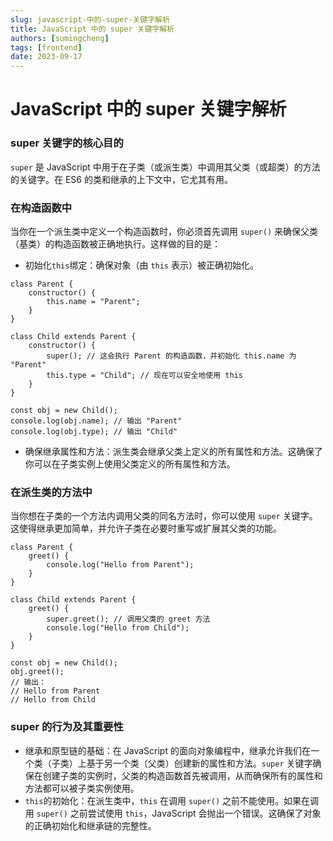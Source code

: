 ```yaml
---
slug: javascript-中的-super-关键字解析
title: JavaScript 中的 super 关键字解析
authors: [sumingcheng]
tags: [frontend]
date: 2023-09-17
---
```


# JavaScript 中的 super 关键字解析

### super 关键字的核心目的

`super` 是 JavaScript 中用于在子类（或派生类）中调用其父类（或超类）的方法的关键字。在 ES6 的类和继承的上下文中，它尤其有用。

### 在构造函数中

当你在一个派生类中定义一个构造函数时，你必须首先调用 `super()` 来确保父类（基类）的构造函数被正确地执行。这样做的目的是：

- 初始化`this`绑定：确保对象（由 `this` 表示）被正确初始化。

```
class Parent {
    constructor() {
        this.name = "Parent";
    }
}

class Child extends Parent {
    constructor() {
        super(); // 这会执行 Parent 的构造函数，并初始化 this.name 为 "Parent"
        this.type = "Child"; // 现在可以安全地使用 this
    }
}

const obj = new Child();
console.log(obj.name); // 输出 "Parent"
console.log(obj.type); // 输出 "Child"

```

- 确保继承属性和方法：派生类会继承父类上定义的所有属性和方法。这确保了你可以在子类实例上使用父类定义的所有属性和方法。

### 在派生类的方法中

当你想在子类的一个方法内调用父类的同名方法时，你可以使用 `super` 关键字。这使得继承更加简单，并允许子类在必要时重写或扩展其父类的功能。

```
class Parent {
    greet() {
        console.log("Hello from Parent");
    }
}

class Child extends Parent {
    greet() {
        super.greet(); // 调用父类的 greet 方法
        console.log("Hello from Child");
    }
}

const obj = new Child();
obj.greet();
// 输出：
// Hello from Parent
// Hello from Child

```

### super 的行为及其重要性

- 继承和原型链的基础：在 JavaScript 的面向对象编程中，继承允许我们在一个类（子类）上基于另一个类（父类）创建新的属性和方法。`super` 关键字确保在创建子类的实例时，父类的构造函数首先被调用，从而确保所有的属性和方法都可以被子类实例使用。
- `this`的初始化：在派生类中，`this` 在调用 `super()` 之前不能使用。如果在调用 `super()` 之前尝试使用 `this`，JavaScript 会抛出一个错误。这确保了对象的正确初始化和继承链的完整性。
